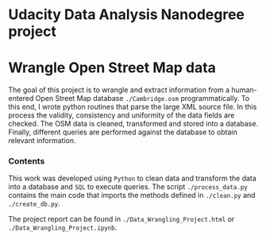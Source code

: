 # Udacity Data Analysis Nanodegree project 
# Wrangle Open Street Map data

The goal of this project is to wrangle and extract information from a human-entered Open Street Map database `./Cambridge.osm` programmatically.
To this end, I wrote python routines that parse the large XML source file. 
In this process the validity, consistency and uniformity of the data fields are checked. 
The OSM data is cleaned, transformed and stored into a database. 
Finally, different queries are performed against the database to obtain relevant information.

### Contents

This work was developed using `Python` to clean data and transform the data into a database and `SQL` to execute queries.
The script `./process_data.py` contains the main code that imports the methods defined in 
`./clean.py` and `./create_db.py`.

The project report can be found in `./Data_Wrangling_Project.html` or `./Data_Wrangling_Project.ipynb`. 






